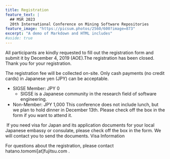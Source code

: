 ```yaml
---
title: Registration
feature_text: |
  ## MSR 2023
  20th International Conference on Mining Software Repositories
feature_image: "https://picsum.photos/2560/600?image=873"
excerpt: "A demo of Markdown and HTML includes"
#aside: true
---
```


All participants are kindly requested to fill out the registration form and submit it by December 4, 2019 (AOE).​The registration has been closed. Thank you for your registration.

The registration fee will be collected on-site. Only cash payments (no credit cards) in Japanese yen (JPY) can be acceptable.​

* SIGSE Member: JPY 0
    * SIGSE is a Japanese community in the research field of software engineering.
* Non-Member: JPY 1,000
This conference does not include lunch, but we plan to hold dinner in December 13th. Please check off the box in the form if you want to attend it.

​
If you need visa for Japan and its application documents for your local Japanese embassy or consulate, please check off the box in the form. We will contact you to send the documents. Visa Information

For questions about the registration, please contact hatano.tomomi[at]fujitsu.com .

